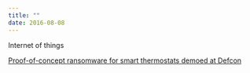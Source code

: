 ```yaml
---
title: ""
date: 2016-08-08
---
```

Internet of things

[Proof-of-concept ransomware for smart thermostats demoed at Defcon](https://boingboing.net/2016/08/08/proof-of-concept-ransomware-fo.html)
